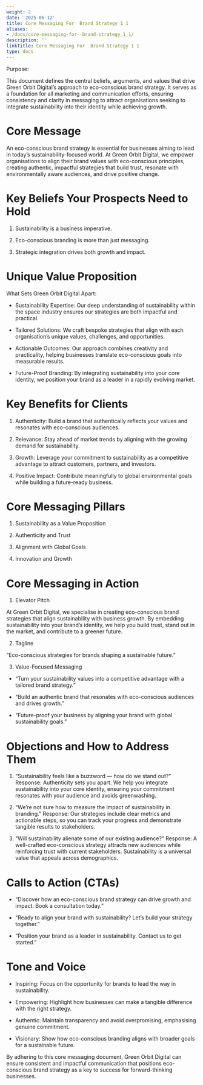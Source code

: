 ```yaml
---
weight: 2
date: '2025-06-12'
title: Core Messaging For  Brand Strategy 1 1
aliases:
- /docs/core-messaging-for--brand-strategy_1_1/
description: ''
linkTitle: Core Messaging For  Brand Strategy 1 1
type: docs
---
```


Purpose:

This document defines the central beliefs, arguments, and values that drive Green Orbit Digital’s approach to eco-conscious brand strategy. It serves as a foundation for all marketing and communication efforts, ensuring consistency and clarity in messaging to attract organisations seeking to integrate sustainability into their identity while achieving growth.

# Core Message

An eco-conscious brand strategy is essential for businesses aiming to lead in today’s sustainability-focused world. At Green Orbit Digital, we empower organisations to align their brand values with eco-conscious principles, creating authentic, impactful strategies that build trust, resonate with environmentally aware audiences, and drive positive change.

# Key Beliefs Your Prospects Need to Hold

1. Sustainability is a business imperative.

1. Eco-conscious branding is more than just messaging.

1. Strategic integration drives both growth and impact.

# Unique Value Proposition

What Sets Green Orbit Digital Apart:

- Sustainability Expertise: Our deep understanding of sustainability within the space industry ensures our strategies are both impactful and practical.

- Tailored Solutions: We craft bespoke strategies that align with each organisation’s unique values, challenges, and opportunities.

- Actionable Outcomes: Our approach combines creativity and practicality, helping businesses translate eco-conscious goals into measurable results.

- Future-Proof Branding: By integrating sustainability into your core identity, we position your brand as a leader in a rapidly evolving market.

# Key Benefits for Clients

1. Authenticity: Build a brand that authentically reflects your values and resonates with eco-conscious audiences.

1. Relevance: Stay ahead of market trends by aligning with the growing demand for sustainability.

1. Growth: Leverage your commitment to sustainability as a competitive advantage to attract customers, partners, and investors.

1. Positive Impact: Contribute meaningfully to global environmental goals while building a future-ready business.

# Core Messaging Pillars

1. Sustainability as a Value Proposition

1. Authenticity and Trust

1. Alignment with Global Goals

1. Innovation and Growth

# Core Messaging in Action

1. Elevator Pitch

At Green Orbit Digital, we specialise in creating eco-conscious brand strategies that align sustainability with business growth. By embedding sustainability into your brand’s identity, we help you build trust, stand out in the market, and contribute to a greener future.

2. Tagline

“Eco-conscious strategies for brands shaping a sustainable future.”

3. Value-Focused Messaging

- “Turn your sustainability values into a competitive advantage with a tailored brand strategy.”

- “Build an authentic brand that resonates with eco-conscious audiences and drives growth.”

- “Future-proof your business by aligning your brand with global sustainability goals.”

# Objections and How to Address Them

1. “Sustainability feels like a buzzword — how do we stand out?” Response: Authenticity sets you apart. We help you integrate sustainability into your core identity, ensuring your commitment resonates with your audience and avoids greenwashing.

1. “We’re not sure how to measure the impact of sustainability in branding.” Response: Our strategies include clear metrics and actionable steps, so you can track your progress and demonstrate tangible results to stakeholders.

1. “Will sustainability alienate some of our existing audience?” Response: A well-crafted eco-conscious strategy attracts new audiences while reinforcing trust with current stakeholders. Sustainability is a universal value that appeals across demographics.

# Calls to Action (CTAs)

- “Discover how an eco-conscious brand strategy can drive growth and impact. Book a consultation today.”

- “Ready to align your brand with sustainability? Let’s build your strategy together.”

- “Position your brand as a leader in sustainability. Contact us to get started.”

# Tone and Voice

- Inspiring: Focus on the opportunity for brands to lead the way in sustainability.

- Empowering: Highlight how businesses can make a tangible difference with the right strategy.

- Authentic: Maintain transparency and avoid overpromising, emphasising genuine commitment.

- Visionary: Show how eco-conscious branding aligns with broader goals for a sustainable future.

By adhering to this core messaging document, Green Orbit Digital can ensure consistent and impactful communication that positions eco-conscious brand strategy as a key to success for forward-thinking businesses.